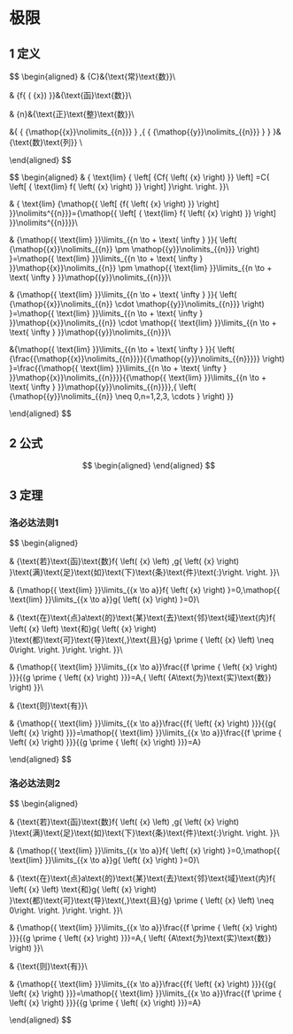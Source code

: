 # 极限

## 1 定义

$$
\begin{aligned}
& {C}&{\text{常}\text{数}}\\

& {f{ ( {x}) }}&{\text{函}\text{数}}\\

& {n}&{\text{正}\text{整}\text{数}}\\

&{ \{ {\mathop{{x}}\nolimits_{{n}}} \} ,{ \{ {\mathop{{y}}\nolimits_{{n}}} \} }  }&{\text{数}\text{列}}
\\

\end{aligned}
$$


$$
\begin{aligned}
& { \text{lim} { \left[ {Cf{ \left( {x} \right) }} \left] =C{ \left[ { \text{lim} f{ \left( {x} \right) }} \right] }\right. \right. }}\\

& { \text{lim} {\mathop{{ \left[ {f{ \left( {x} \right) }} \right] }}\nolimits^{{n}}}={\mathop{{ \left[ { \text{lim} f{ \left( {x} \right) }} \right] }}\nolimits^{{n}}}}\\

& {\mathop{{ \text{lim} }}\limits_{{n \to + \text{ \infty } }}{ \left( {\mathop{{x}}\nolimits_{{n}} \pm \mathop{{y}}\nolimits_{{n}}} \right) }=\mathop{{ \text{lim} }}\limits_{{n \to + \text{ \infty } }}\mathop{{x}}\nolimits_{{n}} \pm \mathop{{ \text{lim} }}\limits_{{n \to + \text{ \infty } }}\mathop{{y}}\nolimits_{{n}}}\\

& {\mathop{{ \text{lim} }}\limits_{{n \to + \text{ \infty } }}{ \left( {\mathop{{x}}\nolimits_{{n}} \cdot \mathop{{y}}\nolimits_{{n}}} \right) }=\mathop{{ \text{lim} }}\limits_{{n \to + \text{ \infty } }}\mathop{{x}}\nolimits_{{n}} \cdot \mathop{{ \text{lim} }}\limits_{{n \to + \text{ \infty } }}\mathop{{y}}\nolimits_{{n}}}\\

&{\mathop{{ \text{lim} }}\limits_{{n \to + \text{ \infty } }}{ \left( {\frac{{\mathop{{x}}\nolimits_{{n}}}}{{\mathop{{y}}\nolimits_{{n}}}}} \right) }=\frac{{\mathop{{ \text{lim} }}\limits_{{n \to + \text{ \infty } }}\mathop{{x}}\nolimits_{{n}}}}{{\mathop{{ \text{lim} }}\limits_{{n \to + \text{ \infty } }}\mathop{{y}}\nolimits_{{n}}}},{ \left( {\mathop{{y}}\nolimits_{{n}} \neq 0,n=1,2,3, \cdots } \right) }}

\end{aligned}
$$

## 2 公式



$$
\begin{aligned}
\end{aligned}
$$

## 3 定理

### 洛必达法则1
$$
\begin{aligned}

& {\text{若}\text{函}\text{数}f{ \left( {x} \left) ,g{ \left( {x} \right) }\text{满}\text{足}\text{如}\text{下}\text{条}\text{件}\text{:}\right. \right. }}\\

& {\mathop{{ \text{lim} }}\limits_{{x \to a}}f{ \left( {x} \right) }=0,\mathop{{ \text{lim} }}\limits_{{x \to a}}g{ \left( {x} \right) }=0}\\

& {\text{在}\text{点}a\text{的}\text{某}\text{去}\text{邻}\text{域}\text{内}f{ \left( {x} \left) \text{和}g{ \left( {x} \right) }\text{都}\text{可}\text{导}\text{,}\text{且}{g} \prime { \left( {x} \left)  \neq 0\right. \right. }\right. \right. }}\\

& {\mathop{{ \text{lim} }}\limits_{{x \to a}}\frac{{f \prime { \left( {x} \right) }}}{{g \prime { \left( {x} \right) }}}=A,{ \left( {A\text{为}\text{实}\text{数}} \right) }}\\

& {\text{则}\text{有}}\\

& {\mathop{{ \text{lim} }}\limits_{{x \to a}}\frac{{f{ \left( {x} \right) }}}{{g{ \left( {x} \right) }}}=\mathop{{ \text{lim} }}\limits_{{x \to a}}\frac{{f \prime { \left( {x} \right) }}}{{g \prime { \left( {x} \right) }}}=A}

\end{aligned}
$$

### 洛必达法则2

$$
\begin{aligned}

& {\text{若}\text{函}\text{数}f{ \left( {x} \left) ,g{ \left( {x} \right) }\text{满}\text{足}\text{如}\text{下}\text{条}\text{件}\text{:}\right. \right. }}\\

& {\mathop{{ \text{lim} }}\limits_{{x \to a}}f{ \left( {x} \right) }=0,\mathop{{ \text{lim} }}\limits_{{x \to a}}g{ \left( {x} \right) }=0}\\

& {\text{在}\text{点}a\text{的}\text{某}\text{去}\text{邻}\text{域}\text{内}f{ \left( {x} \left) \text{和}g{ \left( {x} \right) }\text{都}\text{可}\text{导}\text{,}\text{且}{g} \prime { \left( {x} \left)  \neq 0\right. \right. }\right. \right. }}\\

& {\mathop{{ \text{lim} }}\limits_{{x \to a}}\frac{{f \prime { \left( {x} \right) }}}{{g \prime { \left( {x} \right) }}}=A,{ \left( {A\text{为}\text{实}\text{数}} \right) }}\\

& {\text{则}\text{有}}\\

& {\mathop{{ \text{lim} }}\limits_{{x \to a}}\frac{{f{ \left( {x} \right) }}}{{g{ \left( {x} \right) }}}=\mathop{{ \text{lim} }}\limits_{{x \to a}}\frac{{f \prime { \left( {x} \right) }}}{{g \prime { \left( {x} \right) }}}=A}

\end{aligned}
$$

